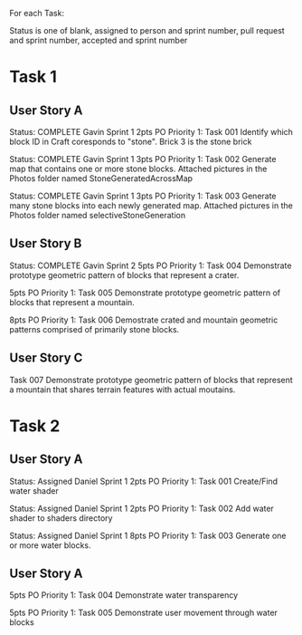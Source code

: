 For each Task:

Status is one of blank, assigned to person and sprint number, pull request and sprint number, accepted and sprint number
# Task 1
## User Story A
  Status: COMPLETE Gavin Sprint 1 2pts PO Priority 1: Task 001 Identify which block ID in Craft coresponds to "stone".
                        Brick 3 is the stone brick
                        
  Status: COMPLETE Gavin Sprint 1 3pts PO Priority 1: Task 002 Generate map that contains one or more stone blocks.
                        Attached pictures in the Photos folder named StoneGeneratedAcrossMap
                        
  Status: COMPLETE Gavin Sprint 1 3pts PO Priority 1: Task 003 Generate many stone blocks into each newly generated map.
                        Attached pictures in the Photos folder named selectiveStoneGeneration
  
## User Story B
Status: COMPLETE Gavin Sprint 2 5pts PO Priority 1: Task 004 Demonstrate prototype geometric pattern of blocks that represent a crater.
  
  5pts PO Priority 1: Task 005 Demonstrate prototype geometric pattern of blocks that represent a mountain.
  
  8pts PO Priority 1: Task 006 Demostrate crated and mountain geometric patterns comprised of primarily stone blocks.

## User Story C
  Task 007 Demonstrate prototype geometric pattern of blocks that represent a mountain that shares terrain features with actual moutains.

# Task 2
## User Story A
  Status: Assigned Daniel Sprint 1 2pts PO Priority 1: Task 001 Create/Find water shader

  Status: Assigned Daniel Sprint 1 2pts PO Priority 1: Task 002 Add water shader to shaders directory

  Status: Assigned Daniel Sprint 1 8pts PO Priority 1: Task 003 Generate one or more water blocks.

## User Story A
  5pts PO Priority 1: Task 004 Demonstrate water transparency

  5pts PO Priority 1: Task 005 Demonstrate user movement through water blocks

